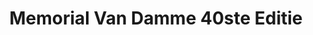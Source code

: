 ---
title: Memorial Van Damme 40ste Editie
slug: "memorial-van-damme-wv"
description: ""
type: "extern"
members:
    - name: "Wannes Vansteenhuyse"
      direction: "Cross-Media Ontwerp"
      subdirection: "Graphic Design"
      disk: "2e Schijf"
thumbnail:
    url: "thumb.jpg"
    alt: ""
    height: 1
    width: 1
    text-color: "d9681c"
    background-color: "d9681c"
media:
    - url: "1.visual.png"
      type: "image"
    - url: "2.poster.jpg"
      type: "image"
created: 20/01/2017
order: 19
---